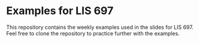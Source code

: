 # Examples for LIS 697

This repository contains the weekly examples used in the slides for LIS 697. Feel free to clone the repository to practice further with the examples. 